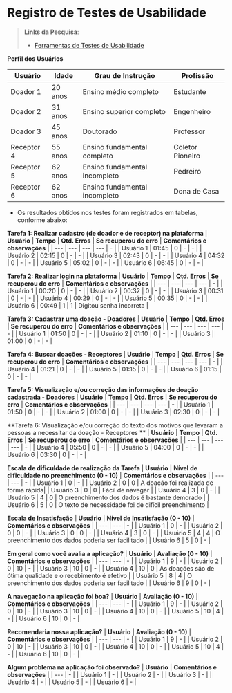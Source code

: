 # Registro de Testes de Usabilidade

> **Links da Pesquisa**:
> - [Ferramentas de Testes de Usabilidade](https://www.usability.gov/how-to-and-tools/resources/templates.html)

**Perfil dos Usuários**

| **Usuário** 	| **Idade** | **Grau de Instrução** 	      | **Profissão**       |
| --- 	        | --- 	    | --- 	                        | ---                 |
| Doador 1	    | 20 anos	  | Ensino médio completo         | Estudante           |
| Doador 2     | 31 anos   | Ensino superior completo      | Engenheiro          |
| Doador 3	    | 45 anos   | Doutorado	  | Professor         |
| Receptor 4	    | 55 anos   |	Ensino fundamental completo           | Coletor Pioneiro           |
| Receptor 5	    | 62 anos   | Ensino fundamental incompleto | Pedreiro |
| Receptor 6	    | 62 anos   | Ensino fundamental incompleto | Dona de Casa|

- Os resultados obtidos nos testes foram registrados em tabelas, conforme abaixo:

**Tarefa 1: Realizar cadastro (de doador e de receptor) na plataforma**
| **Usuário** | **Tempo** | **Qtd. Erros** | **Se recuperou do erro** | **Comentários e observações** |
| --- 	      | --- 	    | --- 	         | ---                      | - |
| Usuário 1	  | 01:45     | 0              | -                        | - |
| Usuário 2   | 02:15     | 0              | -                        | -  |
| Usuário 3	  | 02:43     | 0              | -                        |  - |
| Usuário 4	  | 04:32     | 0              | -                        |  -  |
| Usuário 5	  | 05:02     | 0              | -                        | - |
| Usuário 6	  | 06:45     | 0              | -                        | - |

**Tarefa 2: Realizar login na plataforma**
| **Usuário** | **Tempo** | **Qtd. Erros** | **Se recuperou do erro** | **Comentários e observações** |
| --- 	      | --- 	    | --- 	         | ---                      | - |
| Usuário 1	  | 00:20     | 0              | -                        | - |
| Usuário 2   | 00:32     | 0              | -                        | -  |
| Usuário 3	  | 00:31     | 0              | -                        |  - |
| Usuário 4	  | 00:29     | 0              | -                        |  -  |
| Usuário 5	  | 00:35     | 0              | -                        | - |
| Usuário 6	  | 00:49     | 1              | 1                        | Digitou senha incorreta |


**Tarefa 3: Cadastrar uma doação - Doadores**
| **Usuário** | **Tempo** | **Qtd. Erros** | **Se recuperou do erro** | **Comentários e observações** |
| --- 	      | --- 	    | --- 	         | ---                      | - |
| Usuário 1	  | 01:50     | 0              | -                        | - |
| Usuário 2   | 01:10     | 0              | -                        | -  |
| Usuário 3	  | 01:00     | 0              | -                        |  - |

**Tarefa 4: Buscar doações - Receptores**
| **Usuário** | **Tempo** | **Qtd. Erros** | **Se recuperou do erro** | **Comentários e observações** |
| --- 	      | --- 	    | --- 	         | ---                      | - |
| Usuário 4	  | 01:21     | 0              | -                        | - |
| Usuário 5   | 01:15     | 0              | -                        | -  |
| Usuário 6	  | 01:15     | 0              | -                        |  - |

**Tarefa 5: Visualização e/ou correção das informações de doação cadastrada - Doadores**
| **Usuário** | **Tempo** | **Qtd. Erros** | **Se recuperou do erro** | **Comentários e observações** |
| --- 	      | --- 	    | --- 	         | ---                      | - |
| Usuário 1	  | 01:50     | 0              | -                        | - |
| Usuário 2   | 01:00     | 0              | -                        | -  |
| Usuário 3	  | 02:30    | 0              | -                        |  - |



**Tarefa 6: Visualização e/ou correção do texto dos motivos que levaram a pessoas a necessitar da doação - Receptores **
| **Usuário** | **Tempo** | **Qtd. Erros** | **Se recuperou do erro** | **Comentários e observações** |
| --- 	      | --- 	    | --- 	         | ---                      | - |
| Usuário 4	  | 05:50     | 0              | -                        | - |
| Usuário 5   | 04:00     | 0              | -                        | -  |
| Usuário 6	  | 03:30    | 0              | -                        |  - |

**Escala de dificuldade de realização da Tarefa**
| **Usuário** | **Nível de dificuldade no preenchimento (0 - 10)** | **Comentários e observações** |
| --- 	      | --- 	    | - |
| Usuário 1	  | 0     | - |
| Usuário 2   | 0     | 0     | A doação foi realizada de forma rápida|
| Usuário 3	  | 0     | 0     | Fácil de navegar |
| Usuário 4	  | 3     | 0     | - |
| Usuário 5	  | 4     | 0     | O preenchimento dos dados é bastante demorado |
| Usuário 6	  | 5     | 0     | O texto de necessidade foi de difícil preenchimento |

**Escala de Insatisfação**
| **Usuário** | **Nível de Insatisfação (0 - 10)** | **Comentários e observações** |
| --- 	      | --- 	    | - |
| Usuário 1	  | 0     | - |
| Usuário 2   | 0     | 0     | - |
| Usuário 3	  | 0     | 0     | - |
| Usuário 4	  | 3     | 0     | - |
| Usuário 5	  | 4     | 4    | O preenchimento dos dados poderia ser facilitado |
| Usuário 6	  | 5     | 0     | - |

**Em geral como você avalia a aplicação?**
| **Usuário** | **Avaliação (0 - 10)** | **Comentários e observações** |
| --- 	      | --- 	    | - |
| Usuário 1	  | 9     | - |
| Usuário 2   | 0     | 10     | - |
| Usuário 3	  | 10     | 0     | - |
| Usuário 4	  | 10     | 0     | As doações são de ótima qualidade e o recebimento é efetivo |
| Usuário 5	  | 8   | 4    | O preenchimento dos dados poderia ser facilitado |
| Usuário 6	  | 9    | 0     | - |

**A navegação na aplicação foi boa?**
| **Usuário** | **Avaliação (0 - 10)** | **Comentários e observações** |
| --- 	      | --- 	    | - |
| Usuário 1	  | 9     | - |
| Usuário 2   | 0     | 10     | - |
| Usuário 3	  | 10     | 0     | - |
| Usuário 4	  | 10     | 0     | - |
| Usuário 5	  | 10   | 4    | - |
| Usuário 6	  | 10    | 0     | - |

**Recomendaria nossa aplicação?**
| **Usuário** | **Avaliação (0 - 10)** | **Comentários e observações** |
| --- 	      | --- 	    | - |
| Usuário 1	  | 9     | - |
| Usuário 2   | 0     | 10     | - |
| Usuário 3	  | 10     | 0     | - |
| Usuário 4	  | 10     | 0     | - |
| Usuário 5	  | 10   | 4    | - |
| Usuário 6	  | 10    | 0     | - |

**Algum problema na aplicação foi observado?**
| **Usuário** | **Comentários e observações** |
| --- 	      | - |
| Usuário 1  | - |
| Usuário 2   | - |
| Usuário 3	| - |
| Usuário 4	| - |
| Usuário 5	| - |
| Usuário 6	| - |

